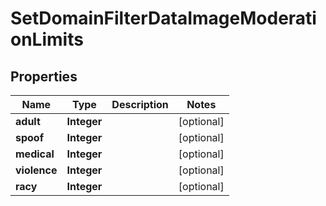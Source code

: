 

# SetDomainFilterDataImageModerationLimits


## Properties

| Name | Type | Description | Notes |
|------------ | ------------- | ------------- | -------------|
|**adult** | **Integer** |  |  [optional] |
|**spoof** | **Integer** |  |  [optional] |
|**medical** | **Integer** |  |  [optional] |
|**violence** | **Integer** |  |  [optional] |
|**racy** | **Integer** |  |  [optional] |



